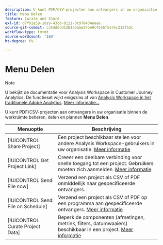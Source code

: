 ```yaml
---
description: U kunt PDF/CSV-projecten aan ontvangers in uw organisatie beheren, delen en plannen.
title: Menu Delen
feature: Curate and Share
exl-id: d7f92e59-18e9-43cd-8121-3c970434aaee
source-git-commit: c36dddb31261a3a5e37be9c4566f5e7ec212f53c
workflow-type: tm+mt
source-wordcount: '180'
ht-degree: 6%

---
```


# Menu Delen

>[!NOTE]
>
>U bekijkt de documentatie voor Analysis Workspace in Customer Journey Analytics. De functieset wijkt enigszins af van [Analysis Workspace in het traditionele Adobe Analytics](https://experienceleague.adobe.com/docs/analytics/analyze/analysis-workspace/home.html). [Meer informatie...](/help/getting-started/cja-aa.md)

U kunt PDF/CSV-projecten aan ontvangers in uw organisatie binnen de werkruimte beheren, delen en plannen **Menu Delen**.

| Menuoptie | Beschrijving |
| --- | --- |
| [!UICONTROL Share Project] | Een project beschikbaar stellen voor andere Analysis Workspace-gebruikers in uw organisatie. [Meer informatie](https://experienceleague.adobe.com/docs/analytics/analyze/analysis-workspace/curate-share/share-projects.html) |
| [!UICONTROL Get Project Link] | Creeer een deelbare verbinding voor snelle toegang tot een project. Gebruikers moeten zich aanmelden. [Meer informatie](https://experienceleague.adobe.com/docs/analytics/analyze/analysis-workspace/curate-share/shareable-links.html) |
| [!UICONTROL Send File now] | Verzend een project als CSV of PDF onmiddellijk naar gespecificeerde ontvangers. |
| [!UICONTROL Send File on Schedule] | Verzend een project als CSV of PDF op een programma aan gespecificeerde ontvangers. [Meer informatie](https://experienceleague.adobe.com/docs/analytics/analyze/analysis-workspace/curate-share/t-schedule-report.html) |
| [!UICONTROL Curate Project Data] | Beperk de componenten (afmetingen, metriek, filters, datumwaaiers) beschikbaar in een project. [Meer informatie](https://experienceleague.adobe.com/docs/analytics/analyze/analysis-workspace/curate-share/curate.html) |
